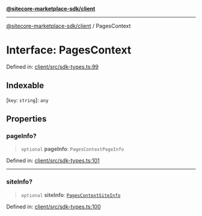 [**@sitecore-marketplace-sdk/client**](../README.md)

***

[@sitecore-marketplace-sdk/client](../README.md) / PagesContext

# Interface: PagesContext

Defined in: [client/src/sdk-types.ts:99](https://github.com/Sitecore/sitecore-marketplace-sdk/blob/1f70c0e343ae7c5af199be23e7e4eec043951068/packages/client/src/sdk-types.ts#L99)

## Indexable

\[`key`: `string`\]: `any`

## Properties

### pageInfo?

> `optional` **pageInfo**: `PagesContextPageInfo`

Defined in: [client/src/sdk-types.ts:101](https://github.com/Sitecore/sitecore-marketplace-sdk/blob/1f70c0e343ae7c5af199be23e7e4eec043951068/packages/client/src/sdk-types.ts#L101)

***

### siteInfo?

> `optional` **siteInfo**: [`PagesContextSiteInfo`](PagesContextSiteInfo.md)

Defined in: [client/src/sdk-types.ts:100](https://github.com/Sitecore/sitecore-marketplace-sdk/blob/1f70c0e343ae7c5af199be23e7e4eec043951068/packages/client/src/sdk-types.ts#L100)
